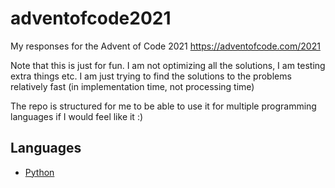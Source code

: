 # adventofcode2021
My responses for the Advent of Code 2021 https://adventofcode.com/2021

Note that this is just for fun. I am not optimizing all the solutions, I am testing extra things etc. I am just trying to find the solutions to the problems relatively fast (in implementation time, not processing time)

The repo is structured for me to be able to use it for multiple programming languages if I would feel like it :)

## Languages

 - [Python](./python/README.md)